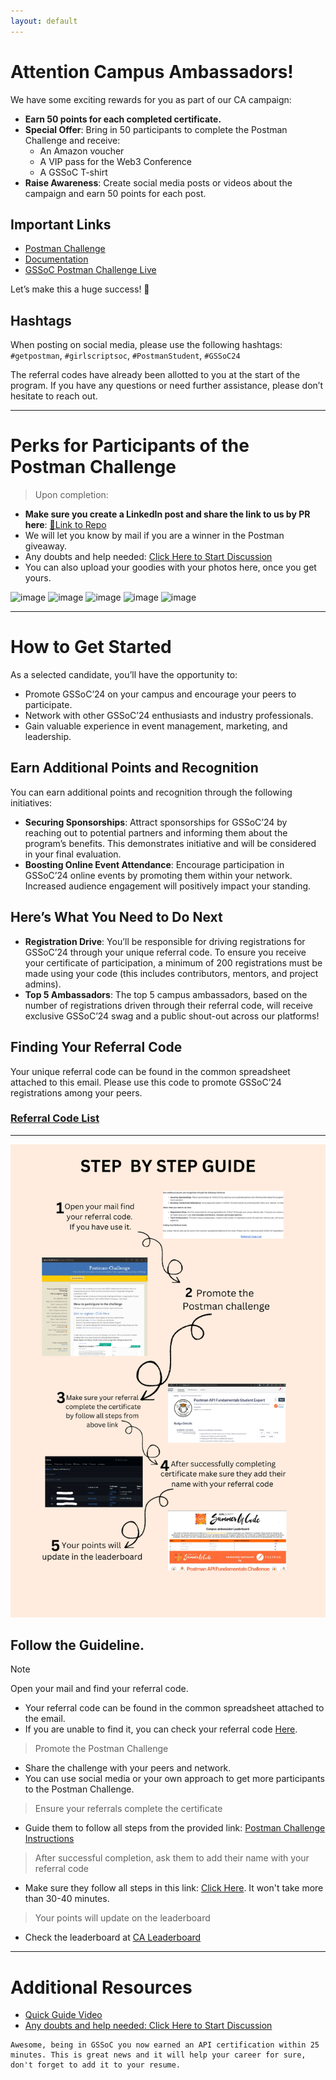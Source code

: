```yaml
---
layout: default
---
```


# Attention Campus Ambassadors!

We have some exciting rewards for you as part of our CA campaign:

- **Earn 50 points for each completed certificate.**
- **Special Offer**: Bring in 50 participants to complete the Postman Challenge and receive:
  - An Amazon voucher
  - A VIP pass for the Web3 Conference
  - A GSSoC T-shirt
- **Raise Awareness**: Create social media posts or videos about the campaign and earn 50 points for each post.

## Important Links

- [Postman Challenge](https://swiy.co/postman)
- [Documentation](https://gssoc24.github.io/Postman-Challenge/)
- [GSSoC Postman Challenge Live](https://gssoc.substack.com/p/gssoc-postman-challenge-live)

Let’s make this a huge success! 🌟

## Hashtags

When posting on social media, please use the following hashtags: `#getpostman`, `#girlscriptsoc`, `#PostmanStudent`, `#GSSoC24`

The referral codes have already been allotted to you at the start of the program. If you have any questions or need further assistance, please don’t hesitate to reach out.

---

# Perks for Participants of the Postman Challenge

> Upon completion:

- **Make sure you create a LinkedIn post and share the link to us by PR here**: [🔗Link to Repo](https://github.com/GSSoC24/Postman-Challenge)
- We will let you know by mail if you are a winner in the Postman giveaway.
- Any doubts and help needed: [Click Here to Start Discussion](https://github.com/GSSoC24/Postman-Challenge/discussions/categories/q-a)
- You can also upload your goodies with your photos here, once you get yours.

![image](https://github.com/user-attachments/assets/c4586890-f2ee-44a0-b2fd-097990f27e6d)
![image](https://github.com/user-attachments/assets/86359f0c-1140-4f7d-8a97-58e5c6ab8e5e)
![image](https://github.com/user-attachments/assets/08caaa32-ad10-4a97-8204-35f3e9e4e492)
![image](https://github.com/user-attachments/assets/278be15a-d68e-4b13-a2bf-8b4a812f1101)
![image](https://github.com/user-attachments/assets/1d4c12a9-be98-4ca3-b3ed-62e40fcdc028)

---

# How to Get Started

As a selected candidate, you’ll have the opportunity to:

- Promote GSSoC’24 on your campus and encourage your peers to participate.
- Network with other GSSoC’24 enthusiasts and industry professionals.
- Gain valuable experience in event management, marketing, and leadership.

## Earn Additional Points and Recognition

You can earn additional points and recognition through the following initiatives:

- **Securing Sponsorships**: Attract sponsorships for GSSoC’24 by reaching out to potential partners and informing them about the program’s benefits. This demonstrates initiative and will be considered in your final evaluation.
- **Boosting Online Event Attendance**: Encourage participation in GSSoC’24 online events by promoting them within your network. Increased audience engagement will positively impact your standing.

## Here’s What You Need to Do Next

- **Registration Drive**: You’ll be responsible for driving registrations for GSSoC’24 through your unique referral code. To ensure you receive your certificate of participation, a minimum of 200 registrations must be made using your code (this includes contributors, mentors, and project admins).
- **Top 5 Ambassadors**: The top 5 campus ambassadors, based on the number of registrations driven through their referral code, will receive exclusive GSSoC’24 swag and a public shout-out across our platforms!

## Finding Your Referral Code

Your unique referral code can be found in the common spreadsheet attached to this email. Please use this code to promote GSSoC’24 registrations among your peers.

### [Referral Code List](https://docs.google.com/spreadsheets/d/1N8u--oq2ZOdR_7x1_lj-CdddRRMJCzek7BRVhzKY4AY/edit?usp=sharing)

---

![image](./docs/assets/ca_guide.png)

## Follow the Guideline.

> [!NOTE]
> Open your mail and find your referral code.

- Your referral code can be found in the common spreadsheet attached to the email.
- If you are unable to find it, you can check your referral code [Here](https://docs.google.com/spreadsheets/d/1N8u--oq2ZOdR_7x1_lj-CdddRRMJCzek7BRVhzKY4AY/edit?usp=sharing).

> Promote the Postman Challenge

- Share the challenge with your peers and network.
- You can use social media or your own approach to get more participants to the Postman Challenge.

> Ensure your referrals complete the certificate

- Guide them to follow all steps from the provided link: [Postman Challenge Instructions](https://gssoc24.github.io/Postman-Challenge/)

> After successful completion, ask them to add their name with your referral code

- Make sure they follow all steps in this link: [Click Here](https://gssoc24.github.io/Postman-Challenge/). It won't take more than 30-40 minutes.

> Your points will update on the leaderboard

- Check the leaderboard at [CA Leaderboard](https://ca-leaderboard.vercel.app)

---

# Additional Resources

- [Quick Guide Video](https://www.loom.com/share/07cbe164e91a40c5aefbb831681923cc?sid=8a39732c-820b-4237-b763-8d15a0c18e6b)
- [Any doubts and help needed: Click Here to Start Discussion](https://github.com/GSSoC24/Postman-Challenge/discussions/categories/q-a)

```
Awesome, being in GSSoC you now earned an API certification within 25 minutes. This is great news and it will help your career for sure, don't forget to add it to your resume.
```
